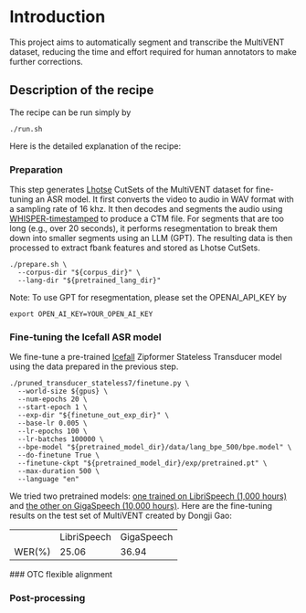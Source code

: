 # Introduction
This project aims to automatically segment and transcribe the MultiVENT dataset, reducing the time and effort required for human annotators to make further corrections.
## Description of the recipe
The recipe can be run simply by
```
./run.sh
```
Here is the detailed explanation of the recipe:
### Preparation
This step generates [Lhotse](https://github.com/lhotse-speech/lhotse) CutSets of the MultiVENT dataset for fine-tuning an ASR model. It first converts the video to audio in WAV format with a sampling rate of 16 khz. It then decodes and segments the audio using [WHISPER-timestamped](https://github.com/linto-ai/whisper-timestamped) to produce a CTM file. For segments that are too long (e.g., over 20 seconds), it performs resegmentation to break them down into smaller segments using an LLM (GPT). The resulting data is then processed to extract fbank features and stored as Lhotse CutSets.
```
./prepare.sh \
  --corpus-dir "${corpus_dir}" \
  --lang-dir "${pretrained_lang_dir}"
```
Note: To use GPT for resegmentation, please set the OPENAI_API_KEY by
```
export OPEN_AI_KEY=YOUR_OPEN_AI_KEY
```
### Fine-tuning the Icefall ASR model
We fine-tune a pre-trained [Icefall](https://github.com/k2-fsa/icefall) Zipformer Stateless Transducer model using the data prepared in the previous step.
```
./pruned_transducer_stateless7/finetune.py \
  --world-size ${gpus} \
  --num-epochs 20 \
  --start-epoch 1 \
  --exp-dir "${finetune_out_exp_dir}" \
  --base-lr 0.005 \
  --lr-epochs 100 \
  --lr-batches 100000 \
  --bpe-model "${pretrained_model_dir}/data/lang_bpe_500/bpe.model" \
  --do-finetune True \
  --finetune-ckpt "${pretrained_model_dir}/exp/pretrained.pt" \
  --max-duration 500 \
  --language "en"
```
We tried two pretrained models: [one trained on LibriSpeech (1,000 hours)](https://huggingface.co/csukuangfj/icefall-asr-librispeech-pruned-transducer-stateless7-2022-11-11) and [the other on GigaSpeech (10,000 hours)](https://huggingface.co/yfyeung/icefall-asr-gigaspeech-zipformer-2023-10-17). Here are the fine-tuning results on the test set of MultiVENT created by Dongji Gao:
<table>
  <tr>
    <td></td>
    <td>LibriSpeech</td>
    <td>GigaSpeech</td>
  </tr>
  <tr>
    <td>WER(%)</td> 
    <td>25.06</td>
    <td>36.94</td>
  </tr>
</table>
### OTC flexible alignment

### Post-processing
